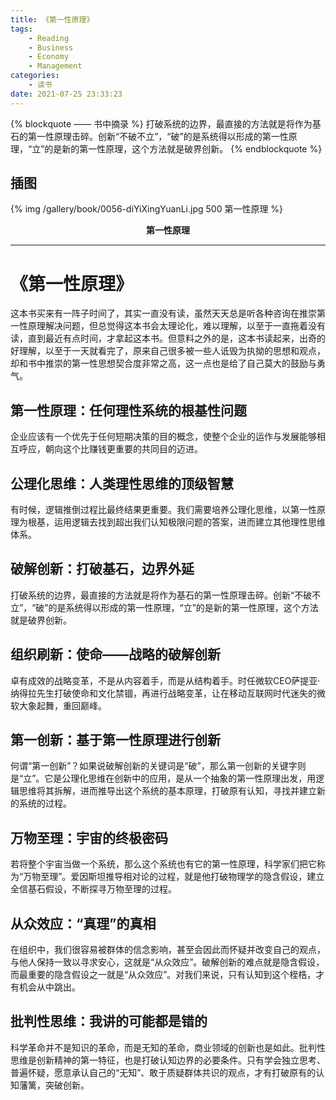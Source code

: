 ```yaml
---
title: 《第一性原理》
tags:
	- Reading
	- Business
	- Economy
	- Management
categories:
	- 读书
date: 2021-07-25 23:33:23
---
```


{% blockquote —— 书中摘录 %}
打破系统的边界，最直接的方法就是将作为基石的第一性原理击碎。创新“不破不立”，“破”的是系统得以形成的第一性原理，“立”的是新的第一性原理，这个方法就是破界创新。
{% endblockquote %}

<!-- more -->

## 插图
{% img /gallery/book/0056-diYiXingYuanLi.jpg 500 第一性原理 %}
<p align="center"><b>第一性原理</b></p>

-----

# 《第一性原理》

这本书买来有一阵子时间了，其实一直没有读，虽然天天总是听各种咨询在推崇第一性原理解决问题，但总觉得这本书会太理论化，难以理解，以至于一直拖着没有读，直到最近有点时间，才拿起这本书。但意料之外的是，这本书读起来，出奇的好理解，以至于一天就看完了，原来自己很多被一些人诋毁为执拗的思想和观点，却和书中推崇的第一性思想契合度非常之高，这一点也是给了自己莫大的鼓励与勇气。

## 第一性原理：任何理性系统的根基性问题

企业应该有一个优先于任何短期决策的目的概念，使整个企业的运作与发展能够相互呼应，朝向这个比赚钱更重要的共同目的迈进。

## 公理化思维：人类理性思维的顶级智慧

有时候，逻辑推倒过程比最终结果更重要。我们需要培养公理化思维，以第一性原理为根基，运用逻辑去找到超出我们认知极限问题的答案，进而建立其他理性思维体系。

## 破解创新：打破基石，边界外延

打破系统的边界，最直接的方法就是将作为基石的第一性原理击碎。创新“不破不立”，“破”的是系统得以形成的第一性原理，“立”的是新的第一性原理，这个方法就是破界创新。

## 组织刷新：使命——战略的破解创新

卓有成效的战略变革，不是从内容着手，而是从结构着手。时任微软CEO萨提亚·纳得拉先生打破使命和文化禁锢，再进行战略变革，让在移动互联网时代迷失的微软大象起舞，重回巅峰。

## 第一创新：基于第一性原理进行创新

何谓“第一创新”？如果说破解创新的关键词是“破”，那么第一创新的关键字则是“立”。它是公理化思维在创新中的应用，是从一个抽象的第一性原理出发，用逻辑思维将其拆解，进而推导出这个系统的基本原理，打破原有认知，寻找并建立新的系统的过程。

## 万物至理：宇宙的终极密码

若将整个宇宙当做一个系统，那么这个系统也有它的第一性原理，科学家们把它称为“万物至理”。爱因斯坦推导相对论的过程，就是他打破物理学的隐含假设，建立全信基石假设，不断探寻万物至理的过程。

## 从众效应：“真理”的真相

在组织中，我们很容易被群体的信念影响，甚至会因此而怀疑并改变自己的观点，与他人保持一致以寻求安心，这就是“从众效应”。破解创新的难点就是隐含假设，而最重要的隐含假设之一就是“从众效应”。对我们来说，只有认知到这个桎梏，才有机会从中跳出。

## 批判性思维：我讲的可能都是错的

科学革命并不是知识的革命，而是无知的革命，商业领域的创新也是如此。批判性思维是创新精神的第一特征，也是打破认知边界的必要条件。只有学会独立思考、普遍怀疑，愿意承认自己的“无知”、敢于质疑群体共识的观点，才有打破原有的认知藩篱，突破创新。